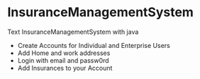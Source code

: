 # InsuranceManagementSystem
Text InsuranceManagementSystem with java  

- Create Accounts for Individual and Enterprise Users
- Add Home and work addresses
- Login with email and passw0rd
- Add Insurances to your Account

